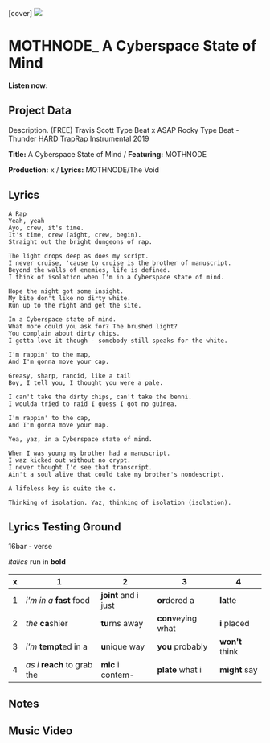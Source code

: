 [cover] ![](57175019_319474918741616_8502199518755923887_n.jpg)

# MOTHNODE_ A Cyberspace State of Mind

**Listen now:** 

## Project Data

Description.
(FREE) Travis Scott Type Beat x ASAP Rocky Type Beat - Thunder  HARD TrapRap Instrumental 2019

**Title:** A Cyberspace State of Mind / **Featuring:** MOTHNODE

**Production:** x / **Lyrics:** MOTHNODE/The Void

## Lyrics

```
A Rap
Yeah, yeah
Ayo, crew, it's time.
It's time, crew (aight, crew, begin).
Straight out the bright dungeons of rap.

The light drops deep as does my script.
I never cruise, 'cause to cruise is the brother of manuscript.
Beyond the walls of enemies, life is defined.
I think of isolation when I'm in a Cyberspace state of mind.

Hope the night got some insight.
My bite don't like no dirty white.
Run up to the right and get the site.

In a Cyberspace state of mind.
What more could you ask for? The brushed light?
You complain about dirty chips.
I gotta love it though - somebody still speaks for the white.

I'm rappin' to the map,
And I'm gonna move your cap.

Greasy, sharp, rancid, like a tail
Boy, I tell you, I thought you were a pale.

I can't take the dirty chips, can't take the benni.
I woulda tried to raid I guess I got no guinea.

I'm rappin' to the cap,
And I'm gonna move your map.

Yea, yaz, in a Cyberspace state of mind.

When I was young my brother had a manuscript.
I waz kicked out without no crypt.
I never thought I'd see that transcript.
Ain't a soul alive that could take my brother's nondescript.

A lifeless key is quite the c.

Thinking of isolation. Yaz, thinking of isolation (isolation).

```

## Lyrics Testing Ground

16bar - verse

*italics* run in
**bold**

| x | 1 | 2 | 3 | 4 |
|---|---|---|---|---|
| 1 | *i'm in a* **fast** food | **joint** and i just  | **or**dered a  | **la**tte  |
| 2 | *the* **ca**shier | **tu**rns away  |  **con**veying what |  **i** placed |
| 3 | *i'm* **tempt**ed in a | **u**nique way  |  **you** probably |  **won't** think |
| 4 | *as i* **reach** to grab the |  **mic** i contem-  | **plate** what i | **might** say |

## Notes

## Music Video

